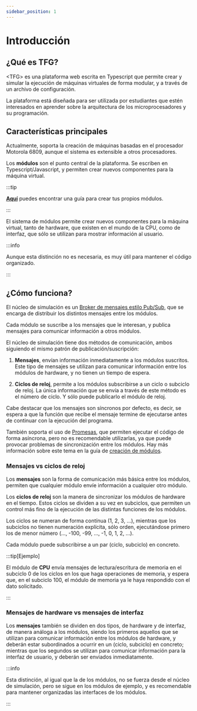 ```yaml
---
sidebar_position: 1
---
```


# Introducción

## ¿Qué es TFG?

\<TFG\> es una plataforma web escrita en Typescript que permite crear y simular
la ejecución de máquinas virtuales de forma modular, y a través de un archivo de
configuración.

La plataforma está diseñada para ser utilizada por estudiantes que estén
interesados en aprender sobre la arquitectura de los microprocesadores y su
programación.

## Características principales

Actualmente, soporta la creación de máquinas basadas en el procesador Motorola
6809, aunque el sistema es extensible a otros procesadores.

Los **módulos** son el punto central de la plataforma. Se escriben en
Typescript/Javascript, y permiten crear nuevos componentes para la máquina
virtual.

:::tip

**[Aquí](./guides/making-modules.md)** puedes encontrar una guía para crear tus
propios módulos.

:::

El sistema de módulos permite crear nuevos componentes para la máquina virtual,
tanto de hardware, que existen en el mundo de la CPU, como de interfaz, que sólo
se utilizan para mostrar información al usuario.

:::info

Aunque esta distinción no es necesaria, es muy útil para mantener el código
organizado.

:::

## ¿Cómo funciona?

El núcleo de simulación es un [Broker de mensajes estilo
Pub/Sub](https://dashbird.io/knowledge-base/well-architected/pub-sub-messaging/),
que se encarga de distribuir los distintos mensajes entre los módulos.

Cada módulo se suscribe a los mensajes que le interesan, y publica mensajes
para comunicar información a otros módulos.

El núcleo de simulación tiene dos métodos de comunicación, ambos siguiendo el
mismo patrón de publicación/suscripción:

1. **Mensajes**, envían información inmediatamente a los módulos
   suscritos. Este tipo de mensajes se utilizan para comunicar información entre
   los módulos de hardware, y no tienen un tiempo de espera.

2. **Ciclos de reloj**, permite a los módulos subscribirse a un ciclo
   o subciclo de reloj. La única información que se envía a través de este
   método es el número de ciclo. Y sólo puede publicarlo el módulo de reloj.

Cabe destacar que los mensajes son síncronos por defecto, es decir, se espera a
que la función que recibe el mensaje termine de ejecutarse antes de continuar
con la ejecución del programa.

También soporta el uso de
[Promesas](https://developer.mozilla.org/en-US/docs/Web/JavaScript/Reference/Global_Objects/Promise),
que permiten ejecutar el código de forma asíncrona, pero no es recomendable
utilizarlas, ya que puede provocar problemas de sincronización entre los
módulos.  Hay más información sobre este tema en la guía de [creación de
módulos](./guides/making-modules.md).

### Mensajes vs ciclos de reloj

Los **mensajes** son la forma de comunicación más básica entre los módulos,
permiten que cualquier módulo envíe información a cualquier otro módulo.

Los **ciclos de reloj** son la manera de sincronizar los módulos de hardware en
el tiempo. Estos ciclos se dividen a su vez en subciclos, que permiten
un control más fino de la ejecución de las distintas funciones de los módulos.

Los ciclos se numeran de forma contínua (1, 2, 3, ...), mientras que los 
subciclos no tienen numeración explícita, sólo orden, ejecutándose primero
los de menor número (..., -100, -99, ..., -1, 0, 1, 2, ...).

Cada módulo puede subscribirse a un par (ciclo, subciclo) en concreto.

:::tip[Ejemplo]

El módulo de **CPU** envía mensajes de lectura/escritura de
memoria en el subciclo 0 de los ciclos en los que haga operaciones de memoria,
y espera que, en el subciclo 100, el módulo de memoria ya le haya respondido
con el dato solicitado.

:::

### Mensajes de hardware vs mensajes de interfaz

Los **mensajes** también se dividen en dos tipos, de hardware y de interfaz,
de manera análoga a los módulos, siendo los primeros aquellos que se utilizan
para comunicar información entre los módulos de hardware, y deberán estar
subordinados a ocurrir en un (ciclo, subciclo) en concreto; mientras que los
segundos se utilizan para comunicar información para la interfaz de usuario, y
deberán ser enviados inmediatamente.

:::info

Esta distinción, al igual que la de los módulos, no se fuerza desde el núcleo de
simulación, pero se sigue en los módulos de ejemplo, y es recomendable para
mantener organizadas las interfaces de los módulos.

:::

